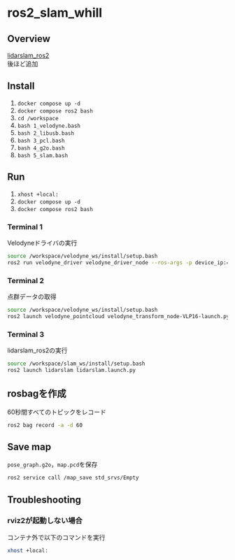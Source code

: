 # ros2_slam_whill

## Overview
[lidarslam_ros2](https://github.com/rsasaki0109/lidarslam_ros2) \
後ほど追加

## Install
1. `docker compose up -d`
2. `docker compose ros2 bash`
3. `cd /workspace`
4. `bash 1_velodyne.bash`
5. `bash 2_libusb.bash`
6. `bash 3_pcl.bash`
7. `bash 4_g2o.bash`
8. `bash 5_slam.bash`

## Run
1. `xhost +local:`
2. `docker compose up -d`
3. `docker compose ros2 bash`

### Terminal 1
Velodyneドライバの実行
```bash
source /workspace/velodyne_ws/install/setup.bash
ros2 run velodyne_driver velodyne_driver_node --ros-args -p device_ip:="192.168.1.201" -p model:="VLP16"
```

### Terminal 2
点群データの取得
```bash
source /workspace/velodyne_ws/install/setup.bash
ros2 launch velodyne_pointcloud velodyne_transform_node-VLP16-launch.py
```

### Terminal 3
lidarslam_ros2の実行
```bash
source /workspace/slam_ws/install/setup.bash
ros2 launch lidarslam lidarslam.launch.py
```

## rosbagを作成
60秒間すべてのトピックをレコード
```bash
ros2 bag record -a -d 60
```

## Save map
`pose_graph.g2o`，`map.pcd`を保存
```bash
ros2 service call /map_save std_srvs/Empty
```

## Troubleshooting
### rviz2が起動しない場合
コンテナ外で以下のコマンドを実行
```bash
xhost +local:
```
